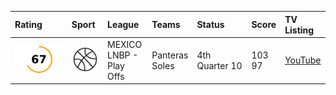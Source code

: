 | Rating                                                                                                                                 | Sport                                                                                                                | League                     | Teams             | Status         | Score     | TV Listing                                                         |
|:---------------------------------------------------------------------------------------------------------------------------------------|:---------------------------------------------------------------------------------------------------------------------|:---------------------------|:------------------|:---------------|:----------|:-------------------------------------------------------------------|
| <img src="https://raw.githubusercontent.com/BlakeDuncan25/Donut-SVG-Ratings/bac4e4a278175106499642192132b1786a9aec38/67.svg" alt="67"> | <img src="https://raw.githubusercontent.com/BlakeDuncan25/Donut-SVG-Ratings/master/basketball.png" alt="Basketball"> | MEXICO<br>LNBP - Play Offs | Panteras<br>Soles | 4th Quarter 10 | 103<br>97 | <a href="https://www.youtube.com/@LNBPOFICIAL/streams">YouTube</a> |